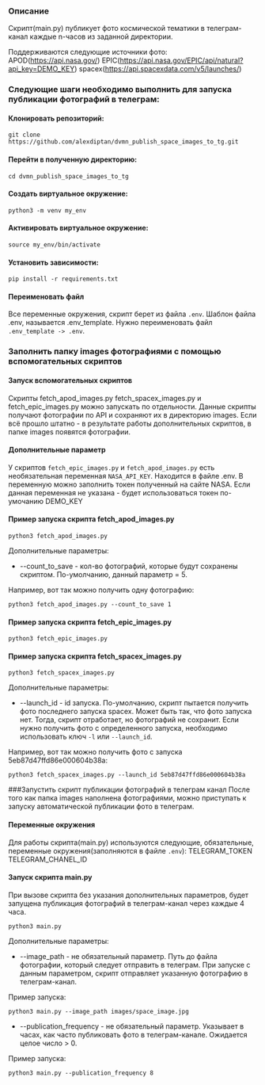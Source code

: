 ### Описание 
Скрипт(main.py) публикует фото космической тематики в телеграм-канал каждые n-часов из заданной директории. 

Поддерживаются следующие источники фото:
APOD(https://api.nasa.gov/)
EPIC(https://api.nasa.gov/EPIC/api/natural?api_key=DEMO_KEY)
spacex(https://api.spacexdata.com/v5/launches/)
### Следующие шаги необходимо выполнить для запуска публикации фотографий в телеграм:
#### Клонировать репозиторий: 
```
git clone https://github.com/alexdiptan/dvmn_publish_space_images_to_tg.git
```
#### Перейти в полученную директорию:
```
cd dvmn_publish_space_images_to_tg
```
#### Создать виртуальное окружение:
```
python3 -m venv my_env
```
#### Активировать виртуальное окружение:
```
source my_env/bin/activate
```
#### Установить зависимости:
```
pip install -r requirements.txt
```
#### Переименовать файл
Все переменные окружения, скрипт берет из файла `.env`. Шаблон файла .env, называется .env_template.
Нужно переименовать файл `.env_template -> .env`.

### Заполнить папку images фотографиями с помощью вспомогательных скриптов
#### Запуск вспомогательных скриптов
Скрипты fetch_apod_images.py fetch_spacex_images.py и fetch_epic_images.py можно запускать по отдельности. Данные
скрипты получают фотографии по API и сохраняют их в директорию images.
Если всё прошло штатно - в результате работы дополнительных скриптов, в папке images появятся фотографии.
#### Дополнительные параметр 
У скриптов `fetch_epic_images.py` и `fetch_apod_images.py` есть необязательная переменная `NASA_API_KEY`. 
Находится в файле .env. В переменную можно заполнить токен полученный на сайте NASA. Если данная переменная
не указана - будет использоваться токен по-умочанию DEMO_KEY
#### Пример запуска скрипта fetch_apod_images.py
```
python3 fetch_apod_images.py
```
Дополнительные параметры:
- --count_to_save - кол-во фотографий, которые будут сохранены скриптом. По-умолчанию, данный параметр = 5.

Например, вот так можно получить одну фотографию: 
```
python3 fetch_apod_images.py --count_to_save 1
```
#### Пример запуска скрипта fetch_epic_images.py
```
python3 fetch_epic_images.py
```
#### Пример запуска скрипта fetch_spacex_images.py
```
python3 fetch_spacex_images.py
```
Дополнительные параметры:
- --launch_id - id запуска. По-умолчанию, скрипт пытается получить фото последнего запуска spacex. Может быть так, что 
фото запуска нет. Тогда, скрипт отработает, но фотографий не сохранит. Если нужно получить фото с определенного запуска, 
необходимо использовать ключ `-l` или `--launch_id`.

Например, вот так можно получить фото с запуска 5eb87d47ffd86e000604b38a:
```
python3 fetch_spacex_images.py --launch_id 5eb87d47ffd86e000604b38a
```

###Запустить скрипт публикации фотографий в телеграм канал
После того как папка images наполнена фотографиями, можно приступать к запуску автоматической публикации 
фото в телеграм.
#### Переменные окружения
Для работы скрипта(main.py) используются следующие, обязательные, переменные окружения(заполняются в файле `.env`):
TELEGRAM_TOKEN
TELEGRAM_CHANEL_ID
#### Запуск скрипта main.py
При вызове скрипта без указания дополнительных параметров, будет запущена публикация фотографий в телеграм-канал
через каждые 4 часа.
```
python3 main.py
```
Дополнительные параметры:
- --image_path - не обязательный параметр. Путь до файла фотографии, который следует отправить в телеграм. При запуске 
с данным параметром, скрипт отправляет указанную фотографию в телеграм-канал.

Пример запуска: 
```
python3 main.py --image_path images/space_image.jpg
```
- --publication_frequency - не обязательный параметр. Указывает в часах, как часто публиковать фото в телеграм-канале.
Ожидается целое число > 0.

Пример запуска:
```
python3 main.py --publication_frequency 8
```